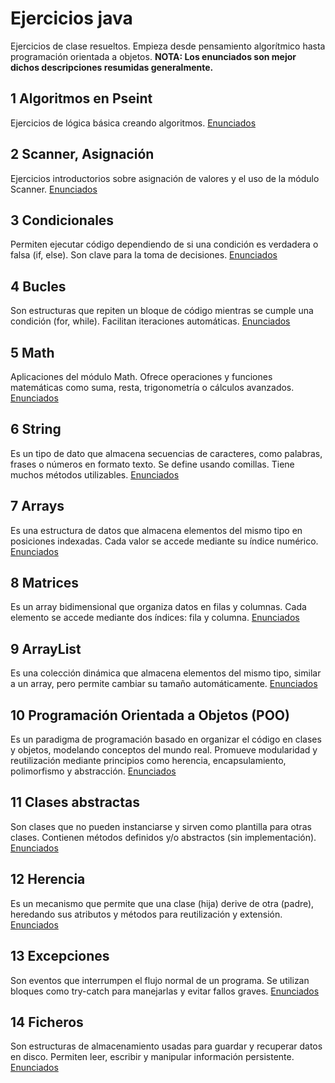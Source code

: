 # Ejercicios java

Ejercicios de clase resueltos. Empieza desde pensamiento algorítmico hasta programación orientada a objetos. 
**NOTA: Los enunciados son mejor dichos descripciones resumidas generalmente.** 

## 1 Algoritmos en Pseint

Ejercicios de lógica básica creando algoritmos. 
[Enunciados](1_AlgoritmosPseint/Algoritmos.md)

## 2 Scanner, Asignación
Ejercicios introductorios sobre asignación de valores y el uso de la módulo Scanner.
[Enunciados](2_Scanner_Asignacion/Scanner_Asignacion.md)

## 3 Condicionales

Permiten ejecutar código dependiendo de si una condición es verdadera o falsa (if, else). Son clave para la toma de decisiones.
[Enunciados](3_Condicionales/condicionales.md)

## 4 Bucles

Son estructuras que repiten un bloque de código mientras se cumple una condición (for, while). Facilitan iteraciones automáticas.
[Enunciados](4_Bucles/bucles.md)

## 5 Math

Aplicaciones del módulo Math. Ofrece operaciones y funciones matemáticas como suma, resta, trigonometría o cálculos avanzados.
[Enunciados](5_Math/Math.md)

## 6 String

Es un tipo de dato que almacena secuencias de caracteres, como palabras, frases o números en formato texto. Se define usando comillas. Tiene muchos métodos utilizables. 
[Enunciados](6_String/String.md)

## 7 Arrays

Es una estructura de datos que almacena elementos del mismo tipo en posiciones indexadas. Cada valor se accede mediante su índice numérico.
[Enunciados](7_Arrays/arrays.md)

## 8 Matrices

Es un array bidimensional que organiza datos en filas y columnas. Cada elemento se accede mediante dos índices: fila y columna.
[Enunciados](8_Matrices/matrices.md)

## 9 ArrayList

Es una colección dinámica que almacena elementos del mismo tipo, similar a un array, pero permite cambiar su tamaño automáticamente.
[Enunciados](9_ArrayList/ArrayList.md)

## 10 Programación Orientada a Objetos (POO)

Es un paradigma de programación basado en organizar el código en clases y objetos, modelando conceptos del mundo real. Promueve modularidad y reutilización mediante principios como herencia, encapsulamiento, polimorfismo y abstracción.
[Enunciados](10_POO/POO.md)

## 11 Clases abstractas

Son clases que no pueden instanciarse y sirven como plantilla para otras clases. Contienen métodos definidos y/o abstractos (sin implementación).
[Enunciados](11_Clases_Abstractas/clases_abstractas.md)

## 12 Herencia

Es un mecanismo que permite que una clase (hija) derive de otra (padre), heredando sus atributos y métodos para reutilización y extensión.
[Enunciados](12_Herencia/herencia.md)

## 13 Excepciones

Son eventos que interrumpen el flujo normal de un programa. Se utilizan bloques como try-catch para manejarlas y evitar fallos graves.
[Enunciados](13_Excepciones/excepciones.md)

## 14 Ficheros

Son estructuras de almacenamiento usadas para guardar y recuperar datos en disco. Permiten leer, escribir y manipular información persistente.
[Enunciados](14_Ficheros/ficheros.md)

